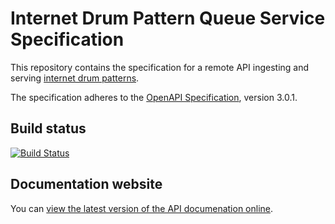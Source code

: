 # Internet Drum Pattern Queue Service Specification

This repository contains the specification for a remote API ingesting and 
serving [internet drum patterns][1].

The specification adheres to the [OpenAPI Specification][2], version 3.0.1.

## Build status

[![Build Status](https://travis-ci.org/internetofdrums/internet-drum-pattern-queue-service-spec.svg?branch=master)](https://travis-ci.org/internetofdrums/internet-drum-pattern-queue-service-spec)

## Documentation website

You can [view the latest version of the API documenation online][3].

[1]: https://github.com/internetofdrums/internet-drum-pattern-spec
[2]: https://github.com/OAI/OpenAPI-Specification
[3]: https://internetofdrums.github.io/internet-drum-pattern-queue-service-spec/
